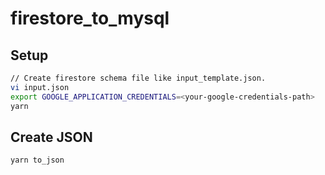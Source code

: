 # firestore_to_mysql

## Setup

```sh
// Create firestore schema file like input_template.json.
vi input.json
export GOOGLE_APPLICATION_CREDENTIALS=<your-google-credentials-path>
yarn
```

## Create JSON

```sh
yarn to_json
```
